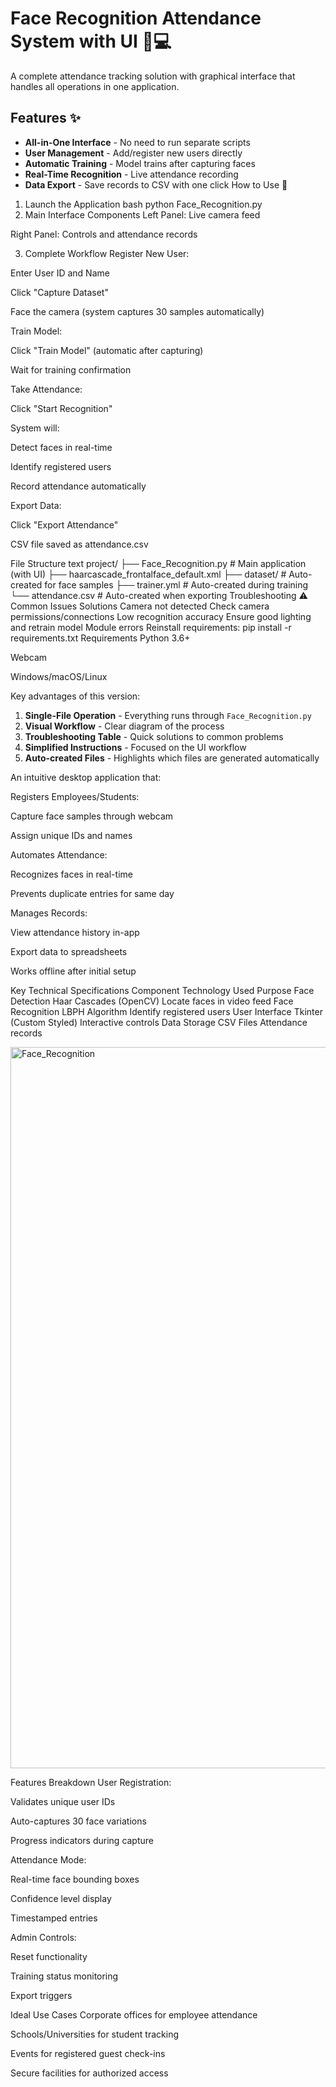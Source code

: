 # Face Recognition Attendance System with UI 👤💻

A complete attendance tracking solution with graphical interface that handles all operations in one application.

## Features ✨
- **All-in-One Interface** - No need to run separate scripts
- **User Management** - Add/register new users directly
- **Automatic Training** - Model trains after capturing faces
- **Real-Time Recognition** - Live attendance recording
- **Data Export** - Save records to CSV with one click
How to Use 🚀
1. Launch the Application
bash
python Face_Recognition.py
2. Main Interface Components
Left Panel: Live camera feed

Right Panel: Controls and attendance records

3. Complete Workflow
Register New User:

Enter User ID and Name

Click "Capture Dataset"

Face the camera (system captures 30 samples automatically)

Train Model:

Click "Train Model" (automatic after capturing)

Wait for training confirmation

Take Attendance:

Click "Start Recognition"

System will:

Detect faces in real-time

Identify registered users

Record attendance automatically

Export Data:

Click "Export Attendance"

CSV file saved as attendance.csv

File Structure
text
project/
├── Face_Recognition.py       # Main application (with UI)
├── haarcascade_frontalface_default.xml
├── dataset/                  # Auto-created for face samples
├── trainer.yml               # Auto-created during training
└── attendance.csv            # Auto-created when exporting
Troubleshooting ⚠️
Common Issues	Solutions
Camera not detected	Check camera permissions/connections
Low recognition accuracy	Ensure good lighting and retrain model
Module errors	Reinstall requirements: pip install -r requirements.txt
Requirements
Python 3.6+

Webcam

Windows/macOS/Linux

Key advantages of this version:
1. **Single-File Operation** - Everything runs through `Face_Recognition.py`
2. **Visual Workflow** - Clear diagram of the process
3. **Troubleshooting Table** - Quick solutions to common problems
4. **Simplified Instructions** - Focused on the UI workflow
5. **Auto-created Files** - Highlights which files are generated automatically

An intuitive desktop application that:

Registers Employees/Students:

Capture face samples through webcam

Assign unique IDs and names

Automates Attendance:

Recognizes faces in real-time

Prevents duplicate entries for same day

Manages Records:

View attendance history in-app

Export data to spreadsheets

Works offline after initial setup

Key Technical Specifications
Component	Technology Used	Purpose
Face Detection	Haar Cascades (OpenCV)	Locate faces in video feed
Face Recognition	LBPH Algorithm	Identify registered users
User Interface	Tkinter (Custom Styled)	Interactive controls
Data Storage	CSV Files	Attendance records



<img width="528" height="1154" alt="Face_Recognition" src="https://github.com/user-attachments/assets/60c60024-a3fd-41e8-aaea-217b41e21117" />


Features Breakdown
User Registration:

Validates unique user IDs

Auto-captures 30 face variations

Progress indicators during capture

Attendance Mode:

Real-time face bounding boxes

Confidence level display

Timestamped entries

Admin Controls:

Reset functionality

Training status monitoring

Export triggers

Ideal Use Cases
Corporate offices for employee attendance

Schools/Universities for student tracking

Events for registered guest check-ins

Secure facilities for authorized access 
